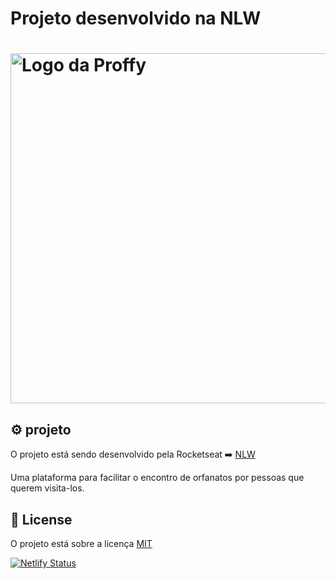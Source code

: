 # Projeto desenvolvido na NLW

<h1>
  <img src="https://user-images.githubusercontent.com/61091548/95791670-381ef200-0cb8-11eb-92ca-c1036af30d04.png" alt="Logo da Proffy" width="560px" />
</h1>


## ⚙  projeto

O projeto está sendo desenvolvido pela Rocketseat ➡️  [NLW](https://nextlevelweek.com/episodios/omnistack/1/edicao/3)

Uma plataforma para facilitar o encontro de orfanatos por pessoas que querem visita-los.



## 📜 License

O projeto está sobre a licença [MIT](./LICENSE)

[![Netlify Status](https://api.netlify.com/api/v1/badges/a5bc7566-be3f-4358-9ca0-abb47eee9bd6/deploy-status)](https://app-happy.netlify.app/)
